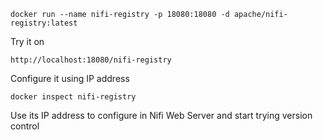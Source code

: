 ```
docker run --name nifi-registry -p 18080:18080 -d apache/nifi-registry:latest
```

Try it on

```
http://localhost:18080/nifi-registry
```

Configure it using IP address

```
docker inspect nifi-registry
```

Use its IP address to configure in Nifi Web Server and start trying version control
